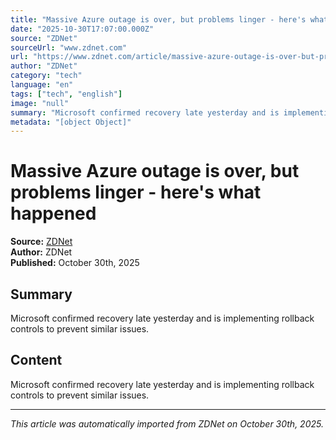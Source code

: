 ```yaml
---
title: "Massive Azure outage is over, but problems linger - here's what happened"
date: "2025-10-30T17:07:00.000Z"
source: "ZDNet"
sourceUrl: "www.zdnet.com"
url: "https://www.zdnet.com/article/massive-azure-outage-is-over-but-problems-linger-heres-what-happened/"
author: "ZDNet"
category: "tech"
language: "en"
tags: ["tech", "english"]
image: "null"
summary: "Microsoft confirmed recovery late yesterday and is implementing rollback controls to prevent similar issues."
metadata: "[object Object]"
---
```


# Massive Azure outage is over, but problems linger - here's what happened

**Source:** [ZDNet](https://www.zdnet.com/article/massive-azure-outage-is-over-but-problems-linger-heres-what-happened/)  
**Author:** ZDNet  
**Published:** October 30th, 2025  

## Summary

Microsoft confirmed recovery late yesterday and is implementing rollback controls to prevent similar issues.

## Content

Microsoft confirmed recovery late yesterday and is implementing rollback controls to prevent similar issues.

---

*This article was automatically imported from ZDNet on October 30th, 2025.*
